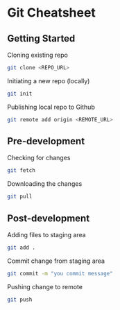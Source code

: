 # Git Cheatsheet

## Getting Started

Cloning existing repo
```bash
git clone <REPO_URL>
```

Initiating a new repo (locally)
```bash
git init
```

Publishing local repo to Github
```bash
git remote add origin <REMOTE_URL>
```

## Pre-development

Checking for changes
```bash
git fetch
```

Downloading the changes
```bash
git pull
```

## Post-development

Adding files to staging area
```bash
git add .
```

Commit change from staging area
```bash
git commit -m "you commit message"
```

Pushing change to remote
```bash
git push
```
